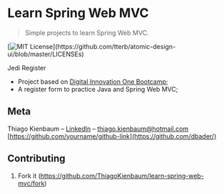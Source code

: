 # Learn Spring Web MVC
> Simple projects to learn Spring Web MVC.

[![MIT License](https://img.shields.io/apm/l/atomic-design-ui.svg?)](https://github.com/tterb/atomic-design-ui/blob/master/LICENSEs)

Jedi Register   
  - Project based on [Digital Innovation One Bootcamp](https://web.digitalinnovation.one/);
  - A register form to practice Java and Spring Web MVC;

## Meta

Thiago Kienbaum – [LinkedIn](https://www.linkedin.com/in/thiago-kienbaum/) – thiago.kienbaum@hotmail.com
[https://github.com/yourname/github-link](https://github.com/dbader/)

## Contributing

1. Fork it (<https://github.com/ThiagoKienbaum/learn-spring-web-mvc/fork>)
